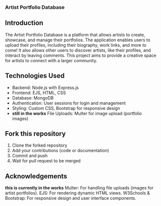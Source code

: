 ### Artist Portfolio Database
## Introduction
The Artist Portfolio Database is a platform that allows artists to create, showcase, and manage their portfolios. The application enables users to upload their profiles, including their biography, work links, and more to come! It also allows other users to discover artists, like their profiles, and interact by leaving comments. This project aims to provide a creative space for artists to connect with a larger community.

## Technologies Used
- Backend: Node.js with Express.js
- Frontend: EJS, HTML, CSS
- Database: MongoDB
- Authentication: User sessions for login and management
- Styling: Custom CSS, Bootstrap for responsive design
- **still in the works** File Uploads: Multer for image upload (portfolio images)

## Fork this repository
1. Clone the forked repository
2. Add your contributions (code or documentation)
3. Commit and push
4. Wait for pull request to be merged

## Acknowledgements
**this is currently in the works** Multer: For handling file uploads (images for artist portfolios).
EJS: For rendering dynamic HTML views.
W3Schools & Bootstrap: For responsive design and user interface components.

